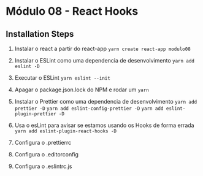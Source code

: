 # Módulo 08 - React Hooks

## Installation Steps

1. Instalar o react a partir do react-app
   `yarn create react-app modulo08`

2. Instalar o ESLint como uma dependencia de desenvolvimento
   `yarn add eslint -D`

3. Executar o ESLint
   `yarn eslint --init`

4. Apagar o package.json.lock do NPM e rodar um `yarn`

5. Instalar o Prettier como uma dependencia de desenvolvimento
   `yarn add prettier -D`
   `yarn add eslint-config-prettier -D`
   `yarn add eslint-plugin-prettier -D`

6. Usa o esLint para avisar se estamos usando os Hooks de forma errada
   `yarn add eslint-plugin-react-hooks -D`

7. Configura o .prettierrc

8. Configura o .editorconfig

9. Configura o .eslintrc.js
